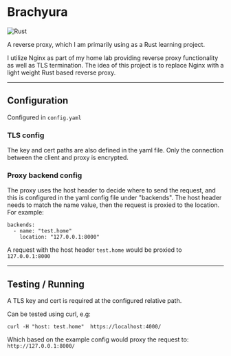 # Brachyura 
![Rust](https://img.shields.io/badge/rust-%23000000.svg?style=for-the-badge&logo=rust&logoColor=white)

A reverse proxy, which I am primarily using as a Rust learning project.

I utilize Nginx as part of my home lab providing reverse proxy functionality as well as TLS termination. The idea of this project is to replace Nginx with a light weight Rust based reverse proxy.

---
## Configuration
Configured in `config.yaml`

### TLS config
The key and cert paths are also defined in the yaml file. Only the connection between the client and proxy is encrypted.

### Proxy backend config

The proxy uses the host header to decide where to send the request, and this is configured in the yaml config file under "backends". The host header needs to match the name value, then the request is proxied to the location. For example:

    backends:
      - name: "test.home"
        location: "127.0.0.1:8000"

A request with the host header `test.home` would be proxied to `127.0.0.1:8000`

---

## Testing / Running

A TLS key and cert is required at the configured relative path.

Can be tested using curl, e.g:

`curl -H "host: test.home"  https://localhost:4000/`

Which based on the example config would proxy the request to: `http://127.0.0.1:8000/`